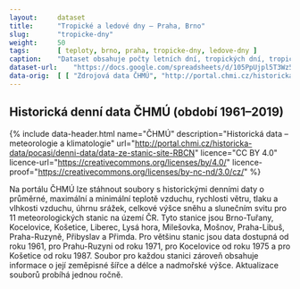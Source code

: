 ```yaml
---
layout:     dataset
title:      "Tropické a ledové dny – Praha, Brno"
slug:       "tropicke-dny"
weight:     50
tags:       [ teploty, brno, praha, tropicke-dny, ledove-dny ]
caption:    "Dataset obsahuje počty letních dní, tropických dní, tropických nocí, ledových dní, mrazových dní a dní sněhem, lineární trend a klouzavý průměr počtu ledových a tropických dní přes 5 let pro Prahu-Libuši a Brno-Tuřany v období let 1961–2019."
dataset-url:    "https://docs.google.com/spreadsheets/d/105PpUjpl5T3Wz5oFMUQYBj-KaqAUU6zF-Vv-RQ1zj3E/edit?usp=sharing"
data-orig:  [ [ "Zdrojová data ČHMÚ", "http://portal.chmi.cz/historicka-data/pocasi/denni-data/data-ze-stanic-site-RBCN" ] ]
---
```

<div class="section"><div class="container" markdown="1">

## Historická denní data ČHMÚ (období 1961–2019)

{% include data-header.html
    name="ČHMÚ"
    description="Historická data – meteorologie a klimatologie"
    url="http://portal.chmi.cz/historicka-data/pocasi/denni-data/data-ze-stanic-site-RBCN"
    licence="CC BY 4.0"
    licence-url="https://creativecommons.org/licenses/by/4.0/"
    licence-proof="https://creativecommons.org/licenses/by-nc-nd/3.0/cz/"
%}


Na portálu ČHMÚ lze stáhnout soubory s historickými denními daty o průměrné, maximální a minimální teplotě vzduchu, rychlosti větru, tlaku a vlhkosti vzduchu, úhrnu srážek, celkové výšce sněhu a slunečním svitu pro 11 meteorologických stanic na území ČR. Tyto stanice jsou Brno-Tuřany, Kocelovice, Košetice, Liberec, Lysá hora, Milešovka, Mošnov, Praha-Libuš, Praha-Ruzyně, Přibyslav a Přimda. Pro většinu stanic jsou data dostupná od roku 1961, pro Prahu-Ruzyni od roku 1971, pro Kocelovice od roku 1975 a pro Košetice od roku 1987. Soubor pro každou stanici zároveň obsahuje informace o její zeměpisné šířce a délce a nadmořské výšce. Aktualizace souborů probíhá jednou ročně.

</div></div>
<div class="section"><div class="container" markdown="1">

